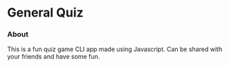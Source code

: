 # General Quiz

### About 
This is a fun quiz game CLI app made using Javascript. Can be shared with your friends and have some fun.

